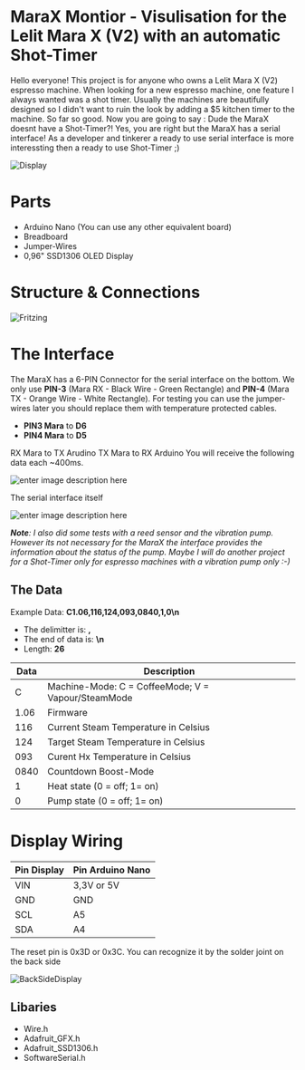 # MaraX Montior - Visulisation for the Lelit Mara X (V2) with an automatic Shot-Timer
Hello everyone! This project is for anyone who owns a Lelit Mara X (V2) espresso machine. When looking for a new espresso machine, one feature I always wanted was a shot timer. Usually the machines are beautifully designed so I didn't want to ruin the look by adding a $5 kitchen timer to the machine.
So far so good. Now you are going to say : Dude the MaraX doesnt have a Shot-Timer?! Yes, you are right but the MaraX has a serial interface!
As a developer and tinkerer a ready to use serial interface is more interessting then a ready to use Shot-Timer ;)

![Display](https://github.com/SaibotFlow/marax-monitor/blob/main/assets/DisplayInAction.png?raw=true)
 
# Parts

- Arduino Nano (You can use any other equivalent board)
- Breadboard
- Jumper-Wires
- 0,96" SSD1306 OLED Display

# Structure & Connections

![Fritzing](https://github.com/SaibotFlow/marax-monitor/blob/main/assets/Schema.png?raw=true)

# The Interface

The MaraX has a 6-PIN Connector for the serial interface on the bottom. We only use **PIN-3** (Mara RX - Black Wire - Green Rectangle) and **PIN-4** (Mara TX - Orange Wire - White Rectangle). For testing you can use the jumper-wires later you should replace them with temperature protected cables. 
 - **PIN3 Mara** to  **D6**
 - **PIN4 Mara** to **D5**

RX Mara to TX Arudino
TX Mara to RX Arduino
You will receive the following data each ~400ms.

![enter image description here](https://github.com/SaibotFlow/marax-monitor/blob/main/assets/Bottom.png?raw=true)

The serial interface itself

![enter image description here](https://github.com/SaibotFlow/marax-monitor/blob/main/assets/Connector.png?raw=true)
  
  ***Note**: I also did some tests with a reed sensor and the vibration pump. However its not necessary for the MaraX the interface provides the information about the status of the pump. Maybe I will do another project for a Shot-Timer only for espresso machines with a vibration pump only :-)*

## The Data

Example Data: **C1.06,116,124,093,0840,1,0\n**
- The delimitter is: **,**
- The end of data is: **\n**
- Length: **26**

|Data|Description |
|--|--|
| C | Machine-Mode: C = CoffeeMode; V = Vapour/SteamMode |
| 1.06 | Firmware |
| 116 | Current Steam Temperature in Celsius |
| 124| Target Steam Temperature in Celsius |
| 093| Curent Hx Temperature in Celsius |
| 0840| Countdown Boost-Mode |
| 1| Heat state (0 = off; 1= on) |
| 0| Pump state (0 = off; 1= on) |


# Display Wiring
|Pin Display|Pin Arduino Nano|
|--|--|
| VIN | 3,3V or 5V |
| GND| GND |
| SCL| A5 |
| SDA| A4 |

The reset pin is 0x3D or 0x3C. You can recognize it by the solder joint on the back side

![BackSideDisplay](https://github.com/SaibotFlow/marax-monitor/blob/main/assets/Backside.png?raw=true)

## Libaries
 - Wire.h
 - Adafruit_GFX.h
 - Adafruit_SSD1306.h
 - SoftwareSerial.h
